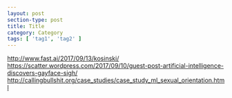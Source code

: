 ```yaml
---
layout: post
section-type: post
title: Title
category: Category
tags: [ 'tag1', 'tag2' ]
---
```


http://www.fast.ai/2017/09/13/kosinski/
https://scatter.wordpress.com/2017/09/10/guest-post-artificial-intelligence-discovers-gayface-sigh/
http://callingbullshit.org/case_studies/case_study_ml_sexual_orientation.html
